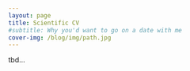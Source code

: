 ```yaml
---
layout: page
title: Scientific CV
#subtitle: Why you'd want to go on a date with me
cover-img: /blog/img/path.jpg
---
```


tbd...
